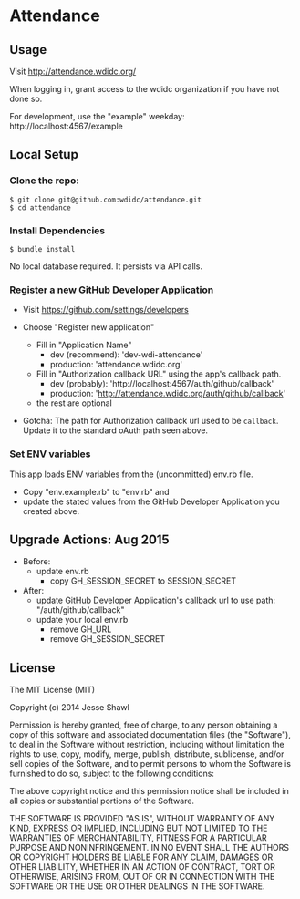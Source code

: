 # Attendance

## Usage

Visit http://attendance.wdidc.org/

When logging in, grant access to the wdidc organization if you have not done so.

For development, use the "example" weekday: http://localhost:4567/example

## Local Setup

### Clone the repo:

    $ git clone git@github.com:wdidc/attendance.git
    $ cd attendance

### Install Dependencies

    $ bundle install

No local database required.  It persists via API calls.

### Register a new GitHub Developer Application

- Visit https://github.com/settings/developers
- Choose "Register new application"
  - Fill in "Application Name"
    - dev (recommend): 'dev-wdi-attendance'
    - production: 'attendance.wdidc.org'
  - Fill in "Authorization callback URL" using the app's callback path.
    - dev (probably): 'http://localhost:4567/auth/github/callback'
    - production: 'http://attendance.wdidc.org/auth/github/callback'
  - the rest are optional

- Gotcha: The path for Authorization callback url used to be `callback`.  Update it to the standard oAuth path seen above.


### Set ENV variables

This app loads ENV variables from the (uncommitted) env.rb file.  
- Copy "env.example.rb" to "env.rb" and
- update the stated values from the GitHub Developer Application you created above.

## Upgrade Actions: Aug 2015

- Before:
  - update env.rb
    - copy GH_SESSION_SECRET to SESSION_SECRET
- After:
  - update GitHub Developer Application's callback url to use path: "/auth/github/callback"
  - update your local env.rb
    - remove GH_URL
    - remove GH_SESSION_SECRET

## License

The MIT License (MIT)

Copyright (c) 2014 Jesse Shawl

Permission is hereby granted, free of charge, to any person obtaining a copy
of this software and associated documentation files (the "Software"), to deal
in the Software without restriction, including without limitation the rights
to use, copy, modify, merge, publish, distribute, sublicense, and/or sell
copies of the Software, and to permit persons to whom the Software is
furnished to do so, subject to the following conditions:

The above copyright notice and this permission notice shall be included in all
copies or substantial portions of the Software.

THE SOFTWARE IS PROVIDED "AS IS", WITHOUT WARRANTY OF ANY KIND, EXPRESS OR
IMPLIED, INCLUDING BUT NOT LIMITED TO THE WARRANTIES OF MERCHANTABILITY,
FITNESS FOR A PARTICULAR PURPOSE AND NONINFRINGEMENT. IN NO EVENT SHALL THE
AUTHORS OR COPYRIGHT HOLDERS BE LIABLE FOR ANY CLAIM, DAMAGES OR OTHER
LIABILITY, WHETHER IN AN ACTION OF CONTRACT, TORT OR OTHERWISE, ARISING FROM,
OUT OF OR IN CONNECTION WITH THE SOFTWARE OR THE USE OR OTHER DEALINGS IN THE
SOFTWARE.
